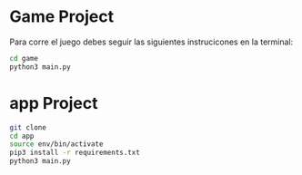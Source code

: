 # Game Project

Para corre el juego debes seguir las siguientes instrucicones en la terminal:

``` sh
cd game
python3 main.py 
```

# app Project

``` sh
git clone
cd app
source env/bin/activate
pip3 install -r requirements.txt
python3 main.py
```